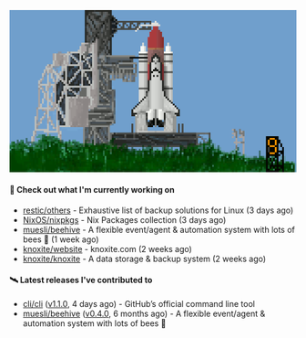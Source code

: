 ![](https://raw.githubusercontent.com/penguwin/penguwin/master/assets/shuttle.gif)

#### 🚀 Check out what I'm currently working on

- [restic/others](https://github.com/restic/others) - Exhaustive list of backup solutions for Linux (3 days ago)
- [NixOS/nixpkgs](https://github.com/NixOS/nixpkgs) - Nix Packages collection (3 days ago)
- [muesli/beehive](https://github.com/muesli/beehive) - A flexible event/agent &amp; automation system with lots of bees 🐝 (1 week ago)
- [knoxite/website](https://github.com/knoxite/website) - knoxite.com (2 weeks ago)
- [knoxite/knoxite](https://github.com/knoxite/knoxite) - A data storage &amp; backup system (2 weeks ago)

#### 🛰️ Latest releases I've contributed to

- [cli/cli](https://github.com/cli/cli) ([v1.1.0](https://github.com/cli/cli/releases/tag/v1.1.0), 4 days ago) - GitHub’s official command line tool
- [muesli/beehive](https://github.com/muesli/beehive) ([v0.4.0](https://github.com/muesli/beehive/releases/tag/v0.4.0), 6 months ago) - A flexible event/agent &amp; automation system with lots of bees 🐝
